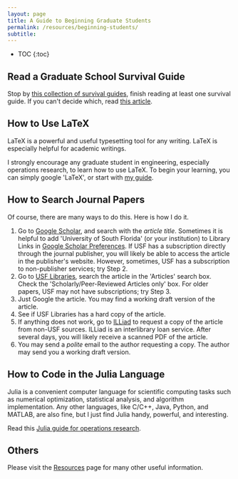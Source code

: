 ```yaml
---
layout: page
title: A Guide to Beginning Graduate Students
permalink: /resources/beginning-students/
subtitle:
---
```


* TOC
{:toc}


## Read a Graduate School Survival Guide
Stop by [this collection of survival guides](/resources/graduate-school-guides), finish reading at least one survival guide. If you can't decide which, read [this article](http://cacm.acm.org/blogs/blog-cacm/157012-phds-from-the-facultys-perspective/fulltext).


## How to Use LaTeX
LaTeX is a powerful and useful typesetting tool for any writing. LaTeX is especially helpful for academic writings.

I strongly encourage any graduate student in engineering, especially operations research, to learn how to use LaTeX. To begin your learning, you can simply google 'LaTeX', or start with [my guide](/latex).


## How to Search Journal Papers
Of course, there are many ways to do this. Here is how I do it.

1. Go to [Google Scholar](http://scholar.google.com/), and search with the <em>article title</em>. Sometimes it is helpful to add 'University of South Florida' (or your institution) to Library Links in [Google Scholar Preferences](http://scholar.google.com/scholar_preferences?hl=en&amp;lr=&amp;output=search). If USF has a subscription directly through the journal publisher, you will likely be able to access the article in the publisher's website. However, sometimes, USF has a subscription to non-publisher services; try Step 2.
2. Go to [USF Libraries](http://www.lib.usf.edu), search the article in the 'Articles' search box. Check the 'Scholarly/Peer-Reviewed Articles only' box. For older papers, USF may not have subscriptions; try Step 3.
3. Just Google the article. You may find a working draft version of the article.
4. See if USF Libraries has a hard copy of the article.
5. If anything does not work, go to [ILLiad](http://www.lib.usf.edu/ill/) to request a copy of the article from non-USF sources. ILLiad is an interlibrary loan service. After several days, you will likely receive a scanned PDF of the article.
6. You may send a *polite* email to the author requesting a copy. The author may send you a working draft version.



## How to Code in the Julia Language

Julia is a convenient computer language for scientific computing tasks such as numerical optimization, statistical analysis, and algorithm implementation. Any other languages, like C/C++, Java, Python, and MATLAB, are also fine, but I just find Julia handy, powerful, and interesting.

Read this [Julia guide for operations research](/julia).

## Others

Please visit the [Resources](/resources) page for many other useful information.
